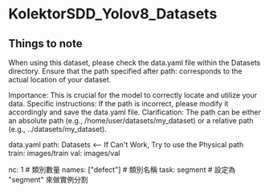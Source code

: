 # KolektorSDD_Yolov8_Datasets

## Things to note
When using this dataset, please check the data.yaml file within the Datasets directory. Ensure that the path specified after path: corresponds to the actual location of your dataset.

Importance: This is crucial for the model to correctly locate and utilize your data.
Specific instructions: If the path is incorrect, please modify it accordingly and save the data.yaml file.
Clarification: The path can be either an absolute path (e.g., /home/user/datasets/my_dataset) or a relative path (e.g., ../datasets/my_dataset).


data.yaml
path: Datasets <-- If Can't Work, Try to use the Physical path
train: images/train
val: images/val

nc: 1  # 類別數量
names: ["defect"]  # 類別名稱
task: segment  # 設定為 "segment" 來做實例分割
